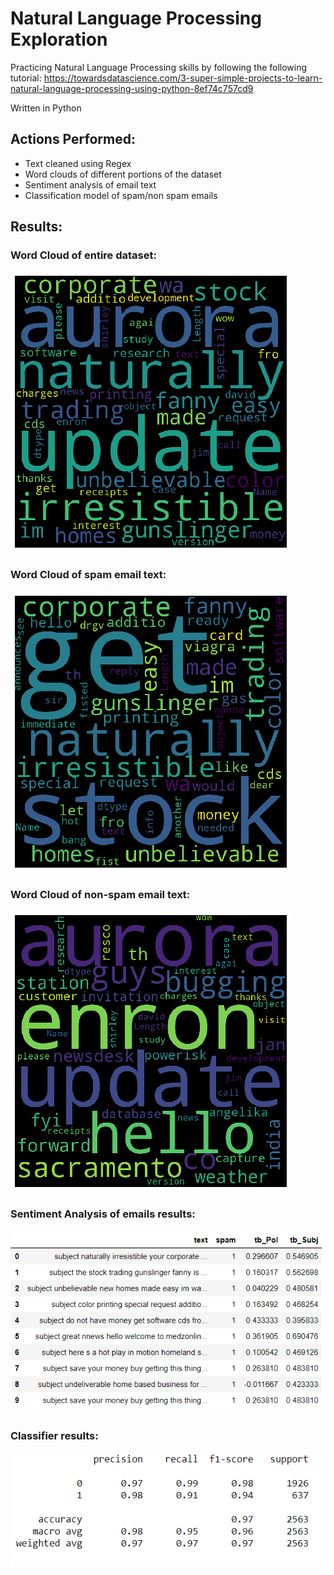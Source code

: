 # Natural Language Processing Exploration
Practicing Natural Language Processing skills by following the following tutorial:
https://towardsdatascience.com/3-super-simple-projects-to-learn-natural-language-processing-using-python-8ef74c757cd9

Written in Python

## Actions Performed:
- Text cleaned using Regex
- Word clouds of different portions of the dataset
- Sentiment analysis of email text
- Classification model of spam/non spam emails

## Results:

### Word Cloud of entire dataset:
![Word Cloud of entire dataset](https://github.com/Hemanth-Kumar-H/Data-Science-Project/blob/main/Simple-NLP-Projects-main/images/wordCloudDefault.png)

### Word Cloud of spam email text:
![Word Cloud of Spam emails](https://github.com/Hemanth-Kumar-H/Data-Science-Project/blob/main/Simple-NLP-Projects-main/images/spamWordCloud.png)

### Word Cloud of non-spam email text:
![Word cloud of non-spam emails](https://github.com/Hemanth-Kumar-H/Data-Science-Project/blob/main/Simple-NLP-Projects-main/images/nonSpamWordCloud.png)

### Sentiment Analysis of emails results:
![Sentiment analysis results](https://github.com/Hemanth-Kumar-H/Data-Science-Project/blob/main/Simple-NLP-Projects-main/images/sentimentAnalysisResults.PNG)

### Classifier results:
![Classifier Results](https://github.com/Hemanth-Kumar-H/Data-Science-Project/blob/main/Simple-NLP-Projects-main/images/classifierResults.PNG)
